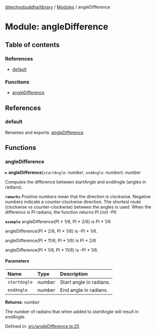 [@technobuddha/library](../../README.md) / [Modules](../Modules.md) / angleDifference

# Module: angleDifference

## Table of contents

### References

- [default](angledifference.md#default)

### Functions

- [angleDifference](angledifference.md#angledifference)

## References

### default

Renames and exports: [angleDifference](angledifference.md#angledifference)

## Functions

### angleDifference

▸ **angleDifference**(`startAngle`: *number*, `endAngle`: *number*): *number*

Computes the difference between startAngle and endAngle (angles in radians).

**`remarks`**
Positive numbers mean that the
direction is clockwise. Negative numbers indicate a counter-clockwise direction.
The shortest route (clockwise vs counter-clockwise) between the angles is used.
When the difference is PI radians, the function returns PI (not -PI)

**`example`**
angleDifference(PI * 1/6,  PI * 2/6) is PI * 1/6

angleDifference(PI * 2/6, PI * 1/6)  is -PI * 1/6.

angleDifference(PI * 11/6, PI * 1/6) is PI * 2/6

angleDifference(PI * 1/6, PI * 11/6) is -PI * 1/6.

#### Parameters

| Name | Type | Description |
| :------ | :------ | :------ |
| `startAngle` | *number* | Start angle in radians. |
| `endAngle` | *number* | End angle in radians. |

**Returns:** *number*

The number of radians that when added to *startAngle* will result in *endAngle*.

Defined in: [src/angleDifference.ts:25](https://github.com/technobuddha/hill.software/blob/693f679/packages/library/src/angleDifference.ts#L25)
